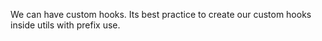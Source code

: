We can have custom hooks.
Its best practice to create our custom hooks inside utils with prefix use.